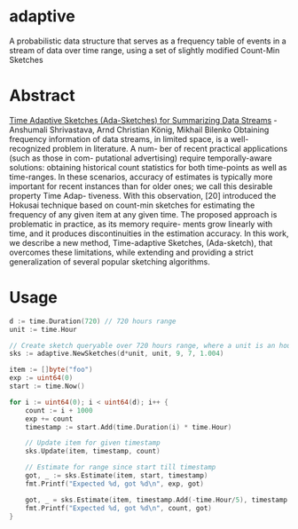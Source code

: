 # adaptive
A probabilistic data structure that serves as a frequency table of events in a stream of data over time range, using a set of slightly modified Count-Min Sketches

# Abstract
[Time Adaptive Sketches (Ada-Sketches) for Summarizing Data Streams](https://www.cs.rice.edu/~as143/Papers/16-ada-sketches.pdf) - Anshumali Shrivastava, Arnd Christian König, Mikhail Bilenko
Obtaining frequency information of data streams, in limited space, is a well-recognized problem in literature. A num- ber of recent practical applications (such as those in com- putational advertising) require temporally-aware solutions: obtaining historical count statistics for both time-points as well as time-ranges. In these scenarios, accuracy of estimates is typically more important for recent instances than for older ones; we call this desirable property Time Adap- tiveness. With this observation, [20] introduced the Hokusai technique based on count-min sketches for estimating the frequency of any given item at any given time. The proposed approach is problematic in practice, as its memory require- ments grow linearly with time, and it produces discontinuities in the estimation accuracy. In this work, we describe a new method, Time-adaptive Sketches, (Ada-sketch), that overcomes these limitations, while extending and providing a strict generalization of several popular sketching algorithms.

# Usage
```go
d := time.Duration(720) // 720 hours range
unit := time.Hour

// Create sketch queryable over 720 hours range, where a unit is an hour
sks := adaptive.NewSketches(d*unit, unit, 9, 7, 1.004)

item := []byte("foo")
exp := uint64(0)
start := time.Now()

for i := uint64(0); i < uint64(d); i++ {
    count := i + 1000
    exp += count
    timestamp := start.Add(time.Duration(i) * time.Hour)

    // Update item for given timestamp
    sks.Update(item, timestamp, count)

    // Estimate for range since start till timestamp
    got, _ := sks.Estimate(item, start, timestamp)
    fmt.Printf("Expected %d, got %d\n", exp, got)

    got, _ = sks.Estimate(item, timestamp.Add(-time.Hour/5), timestamp.Add(time.Hour/5))
    fmt.Printf("Expected %d, got %d\n", count, got)
}
```
